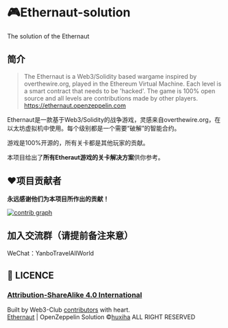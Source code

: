 # 🎮Ethernaut-solution
The solution of the Ethernaut 

## 简介
> The Ethernaut is a Web3/Solidity based wargame inspired by overthewire.org, played in the Ethereum Virtual Machine. Each level is a smart contract that needs to be 'hacked'. The game is 100% open source and all levels are contributions made by other players.
> https://ethernaut.openzeppelin.com

Ethernaut是一款基于Web3/Solidity的战争游戏，灵感来自overthewire.org，在以太坊虚拟机中使用。每个级别都是一个需要“破解”的智能合约。

游戏是100%开源的，所有关卡都是其他玩家的贡献。


本项目给出了**所有Etheraut游戏的关卡解决方案**供你参考。

## ❤️项目贡献者

**永远感谢他们为本项目所作出的贡献！**

[![contrib graph](https://contrib.rocks/image?repo=Web3-Club/Ethernaut-solution)](https://github.com/Web3-Club/Ethernaut-solution/graphs/contributors)

## 加入交流群（请提前备注来意）
WeChat：YanboTravelAllWorld

## 📖 LICENCE
### [Attribution-ShareAlike 4.0 International](https://creativecommons.org/licenses/by-sa/4.0/legalcode)
Built by Web3-Club [contributors](https://github.com/Web3-Club/Web3wiki-Website#%E9%A1%B9%E7%9B%AE%E8%B4%A1%E7%8C%AE%E8%80%85) with heart.  
[Ethernaut](https://github.com/OpenZeppelin/ethernaut) | OpenZeppelin 
Solution ©️[huxiha](https://github.com/huxiha)
ALL RIGHT RESERVED  
 


